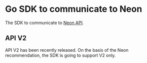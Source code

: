 # Go SDK to communicate to Neon

The SDK to communicate to [Neon API](https://neon.tech/docs/reference/about/).

## API V2 

API V2 has been recently released. On the basis of the Neon recommendation, the SDK is going to support V2 only.

